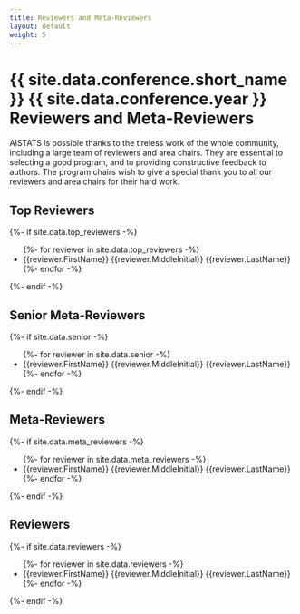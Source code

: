 ```yaml
---
title: Reviewers and Meta-Reviewers
layout: default
weight: 5
---
```


<h1>{{ site.data.conference.short_name }} {{ site.data.conference.year }} Reviewers and Meta-Reviewers </h1>

AISTATS is possible thanks to the tireless work of the whole community, including a large team of reviewers and area chairs. They are essential to selecting a good program, and to providing constructive feedback to authors. The program chairs wish to give a special thank you to all our reviewers and area chairs for their hard work.

<h2>Top Reviewers</h2>

{%- if site.data.top_reviewers -%}
<ul>
	{%- for reviewer in site.data.top_reviewers -%}
	<li> {{reviewer.FirstName}} {{reviewer.MiddleInitial}} {{reviewer.LastName}}</li>
	{%- endfor -%}
</ul>
{%- endif -%}

<h2>Senior Meta-Reviewers</h2>

{%- if site.data.senior -%}
<ul>
	{%- for reviewer in site.data.senior -%}
	<li> {{reviewer.FirstName}} {{reviewer.MiddleInitial}} {{reviewer.LastName}}</li>
	{%- endfor -%}
</ul>
{%- endif -%}

<h2>Meta-Reviewers</h2>

{%- if site.data.meta_reviewers -%}
<ul>
	{%- for reviewer in site.data.meta_reviewers -%}
	<li> {{reviewer.FirstName}} {{reviewer.MiddleInitial}} {{reviewer.LastName}}</li>
	{%- endfor -%}
</ul>
{%- endif -%}

<h2>Reviewers</h2>

{%- if site.data.reviewers -%}
<ul>
	{%- for reviewer in site.data.reviewers -%}
	<li> {{reviewer.FirstName}} {{reviewer.MiddleInitial}} {{reviewer.LastName}}</li>
	{%- endfor -%}
</ul>
{%- endif -%}